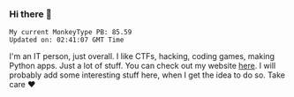 ### Hi there 👋
<!-- PB START -->
```
My current MonkeyType PB: 85.59
Updated on: 02:41:07 GMT Time
```
<!-- PB END -->
I'm an IT person, just overall. I like CTFs, hacking, coding games, making Python apps. Just a lot of stuff.
You can check out my website [here](https://skill3472.github.io/).
I will probably add some interesting stuff here, when I get the idea to do so. Take care ❤️
